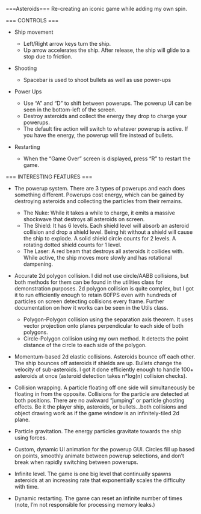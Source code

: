 ===Asteroids===
Re-creating an iconic game while adding my own spin.

=== CONTROLS ===
- Ship movement
  * Left/Right arrow keys turn the ship. 
  * Up arrow accelerates the ship.  After release, the ship will glide to a stop due to friction.

- Shooting
  * Spacebar is used to shoot bullets as well as use power-ups

- Power Ups
  * Use “A” and “D” to shift between powerups.  The powerup UI can be seen in the bottom-left of the
    screen.
  * Destroy asteroids and collect the energy they drop to charge your powerups.
  * The default fire action will switch to whatever powerup is active.  If you have the energy, the 
    powerup will fire instead of bullets.

- Restarting
  * When the “Game Over” screen is displayed, press “R” to restart the game.

=== INTERESTING FEATURES ===
- The powerup system.  There are 3 types of powerups and each does something different.  Powerups 
  cost energy, which can be gained by destroying asteroids and collecting the particles from their 
  remains.
  * The Nuke: While it takes a while to charge, it emits a massive shockwave that destroys all 
    asteroids on screen.
  * The Shield: It has 6 levels.  Each shield level will absorb an asteroid collision and drop a 
    shield level.  Being hit without a shield will cause the ship to explode.  A solid shield circle 
    counts for 2 levels.  A rotating dotted shield counts for 1 level.
  * The Laser: A red beam that destroys all asteroids it collides with.  While active, the ship moves 
    more slowly and has rotational dampening.

- Accurate 2d polygon collision.  I did not use circle/AABB collisions, but both methods for them can
  be found in the utilities class for demonstration purposes.  2d polygon collision is quite complex, 
  but I got it to run efficiently enough to retain 60FPS even with hundreds of particles on screen 
  detecting collisions every frame.  Further documentation on how it works can be seen in the Utils class.
  * Polygon-Polygon collision using the separation axis theorem.  It uses vector projection onto planes 
    perpendicular to each side of both polygons.
  * Circle-Polygon collision using my own method.  It detects the point distance of the circle to each 
    side of the polygon.

- Momentum-based 2d elastic collisions.  Asteroids bounce off each other.  The ship bounces off asteroids 
  if shields are up.  Bullets change the velocity of sub-asteroids.  I got it done efficiently enough 
  to handle 100+ asteroids at once (asteroid detection takes n*log(n) collision checks).

- Collision wrapping.  A particle floating off one side will simultaneously be floating in from the 
  opposite.  Collisions for the particle are detected at both positions.  There are no awkward “jumping” 
  or particle ghosting effects.  Be it the player ship, asteroids, or bullets…both collisions and object 
  drawing work as if the game window is an infinitely-tiled 2d plane.

- Particle gravitation.  The energy particles gravitate towards the ship using forces.

- Custom, dynamic UI animation for the powerup GUI.  Circles fill up based on points, smoothly animate 
  between powerup selections, and don’t break when rapidly switching between powerups.

- Infinite level. The game is one big level that continually spawns asteroids at an increasing rate that 
  exponentially scales the difficulty with time.

- Dynamic restarting.  The game can reset an infinite number of times (note, I’m not responsible for 
  processing memory leaks.)
